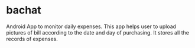 # bachat
Android App to monitor daily expenses.
This app helps user to upload pictures of bill according to the date and day of purchasing.
It stores all the records of expenses.
